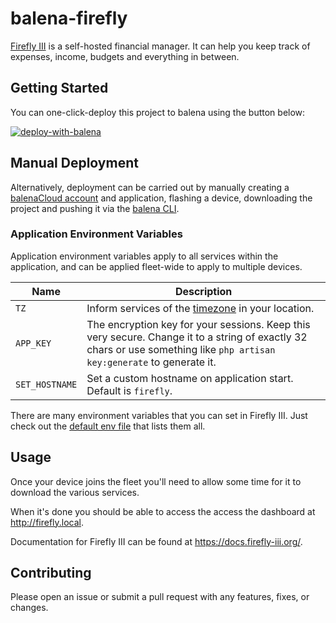 # balena-firefly

[Firefly III](https://www.firefly-iii.org/) is a self-hosted financial manager.
It can help you keep track of expenses, income, budgets and everything in between.

## Getting Started

You can one-click-deploy this project to balena using the button below:

[![deploy-with-balena](https://balena.io/deploy.svg)](https://dashboard.balena-cloud.com/deploy?repoUrl=https://github.com/klutchell/balena-firefly)

## Manual Deployment

Alternatively, deployment can be carried out by manually creating a [balenaCloud account](https://dashboard.balena-cloud.com) and application, flashing a device, downloading the project and pushing it via the [balena CLI](https://github.com/balena-io/balena-cli).

### Application Environment Variables

Application environment variables apply to all services within the application, and can be applied fleet-wide to apply to multiple devices.

| Name           | Description                                                                                                                                                             |
| -------------- | ----------------------------------------------------------------------------------------------------------------------------------------------------------------------- |
| `TZ`           | Inform services of the [timezone](https://en.wikipedia.org/wiki/List_of_tz_database_time_zones) in your location.                                                       |
| `APP_KEY`      | The encryption key for your sessions. Keep this very secure. Change it to a string of exactly 32 chars or use something like `php artisan key:generate` to generate it. |
| `SET_HOSTNAME` | Set a custom hostname on application start. Default is `firefly`.                                                                                                       |

There are many environment variables that you can set in Firefly III. Just check out the [default env file](https://raw.githubusercontent.com/firefly-iii/firefly-iii/main/.env.example) that lists them all.

## Usage

Once your device joins the fleet you'll need to allow some time for it to download the various services.

When it's done you should be able to access the access the dashboard at <http://firefly.local>.

Documentation for Firefly III can be found at <https://docs.firefly-iii.org/>.

## Contributing

Please open an issue or submit a pull request with any features, fixes, or changes.
